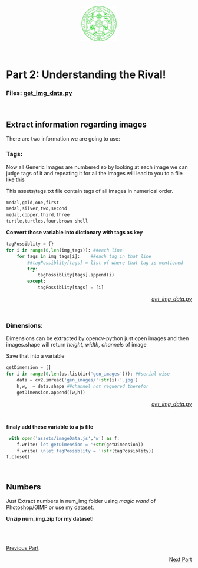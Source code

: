 <p align="center">
    <img src="/assets/fav-96.png">
</p><br>

# Part 2: Understanding the Rival!

### Files: [get_img_data.py](get_img_data.py)

<br>

## Extract information regarding images

There are two information we are going to use:

### Tags:

Now all Generic Images are numbered so by looking at each image we can judge tags of it and repeating it for all the images will lead to you to a file like [this](./assets/tags.txt)

This assets/tags.txt file contain tags of all images in numerical order.

```markdown
medal,gold,one,first
medal,silver,two,second
medal,copper,third,three
turtle,turtles,four,brown shell
```

**Convert those variable into dictionary with tags as key**

```python
tagPossiblity = {}
for i in range(0,len(img_tags)): ##each line
    for tags in img_tags[i]:	##each tag in that line
        ##tagPossiblity[tags] = list of where that tag is mentioned
        try:
            tagPossiblity[tags].append(i)
        except:
            tagPossiblity[tags] = [i]
```

[<p align='right'><i> get_img_data.py</i></p>](get_img_data.py)

<br>

### Dimensions:

Dimensions can be extracted by opencv-python just open images and then images.shape will return *height, width, channels* of image

Save that into a variable

```python
getDimension = []
for i in range(0,len(os.listdir('gen_images'))): ##serial wise
    data = cv2.imread('gen_images/'+str(i)+'.jpg')
    h,w,_ = data.shape ##channel not requered therefor _
    getDimension.append([w,h])
```

[<p align='right'><i> get_img_data.py</i></p>](get_img_data.py)

<br>

**finaly add these variable to a js file**

```python
 with open('assets/imageData.js','w') as f:
    f.write('let getDimension = '+str(getDimension))
    f.write('\nlet tagPossiblity = '+str(tagPossiblity))
f.close()
```

<br>

## Numbers

Just Extract numbers in num_img folder using *magic wand* of Photoshop/GIMP or use my dataset.

**Unzip num_img.zip for my dataset**!

<br>

<br>

[Previous Part](/docs/part1.md)
[<p align='right'>Next Part</p>](/docs/part3.md)
